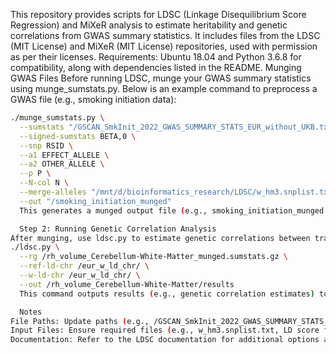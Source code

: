 This repository provides scripts for LDSC (Linkage Disequilibrium Score Regression) and MiXeR analysis to estimate heritability and genetic correlations from GWAS summary statistics. It includes files from the LDSC (MIT License) and MiXeR (MIT License) repositories, used with permission as per their licenses. Requirements: Ubuntu 18.04 and Python 3.6.8 for compatibility, along with dependencies listed in the README.
Munging GWAS Files
Before running LDSC, munge your GWAS summary statistics using munge_sumstats.py. Below is an example command to preprocess a GWAS file (e.g., smoking initiation data):
```bash
./munge_sumstats.py \
  --sumstats "/GSCAN_SmkInit_2022_GWAS_SUMMARY_STATS_EUR_without_UKB.txt" \
  --signed-sumstats BETA,0 \
  --snp RSID \
  --a1 EFFECT_ALLELE \
  --a2 OTHER_ALLELE \
  --p P \
  --N-col N \
  --merge-alleles "/mnt/d/bioinformatics_research/LDSC/w_hm3.snplist.txt" \
  --out "/smoking_initiation_munged" 
  This generates a munged output file (e.g., smoking_initiation_munged.sumstats.gz) for downstream analysis.

  Step 2: Running Genetic Correlation Analysis
After munging, use ldsc.py to estimate genetic correlations between traits. The example below computes the genetic correlation between a munged GWAS file (e.g., cerebellum white matter volume) and another trait, using reference LD scores:
./ldsc.py \
  --rg /rh_volume_Cerebellum-White-Matter_munged.sumstats.gz \
  --ref-ld-chr /eur_w_ld_chr/ \
  --w-ld-chr /eur_w_ld_chr/ \
  --out /rh_volume_Cerebellum-White-Matter/results
  This command outputs results (e.g., genetic correlation estimates) to the specified directory (/rh_volume_Cerebellum-White-Matter/results).

  Notes
File Paths: Update paths (e.g., /GSCAN_SmkInit_2022_GWAS_SUMMARY_STATS_EUR_without_UKB.txt, /eur_w_ld_chr/) to match your directory structure.
Input Files: Ensure required files (e.g., w_hm3.snplist.txt, LD score files) are available.
Documentation: Refer to the LDSC documentation for additional options and troubleshooting.
